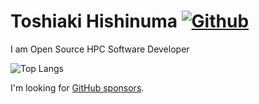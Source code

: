 # Toshiaki Hishinuma [![Github](https://img.shields.io/github/followers/t-hishinuma?label=Follow&style=social)](https://github.com/t-hishinuma)

I am Open Source HPC Software Developer

![Top Langs](https://github-readme-stats.vercel.app/api/top-langs/?username=t-hishinuma&hide=html)

I'm looking for [GitHub sponsors](https://github.com/sponsors/t-hishinuma).
